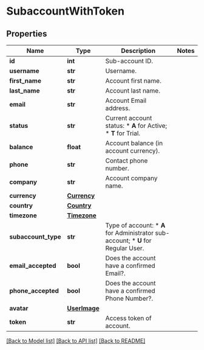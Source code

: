 # SubaccountWithToken

## Properties
Name | Type | Description | Notes
------------ | ------------- | ------------- | -------------
**id** | **int** | Sub-account ID. | 
**username** | **str** | Username. | 
**first_name** | **str** | Account first name. | 
**last_name** | **str** | Account last name. | 
**email** | **str** | Account Email address. | 
**status** | **str** | Current account status: * **A** for Active; * **T** for Trial.  | 
**balance** | **float** | Account balance (in account currency). | 
**phone** | **str** | Contact phone number. | 
**company** | **str** | Account company name. | 
**currency** | [**Currency**](Currency.md) |  | 
**country** | [**Country**](Country.md) |  | 
**timezone** | [**Timezone**](Timezone.md) |  | 
**subaccount_type** | **str** | Type of account: *   **A** for Administrator sub-account; *   **U** for Regular User.  | 
**email_accepted** | **bool** | Does the account have a confirmed Email?. | 
**phone_accepted** | **bool** | Does the account have a confirmed Phone Number?. | 
**avatar** | [**UserImage**](UserImage.md) |  | 
**token** | **str** | Access token of account. | 

[[Back to Model list]](../README.md#documentation-for-models) [[Back to API list]](../README.md#documentation-for-api-endpoints) [[Back to README]](../README.md)


